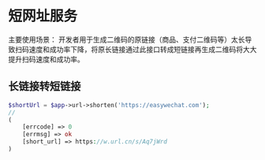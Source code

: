 # 短网址服务

主要使用场景： 开发者用于生成二维码的原链接（商品、支付二维码等）太长导致扫码速度和成功率下降，将原长链接通过此接口转成短链接再生成二维码将大大提升扫码速度和成功率。

## 长链接转短链接

```php
$shortUrl = $app->url->shorten('https://easywechat.com');
//
(
    [errcode] => 0
    [errmsg] => ok
    [short_url] => https://w.url.cn/s/Aq7jWrd
)
```